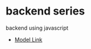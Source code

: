 # backend series

backend using javascript

  - [Model Link](https://app.eraser.io/workspace/YtPqZ1VogxGy1jzIDkzj)